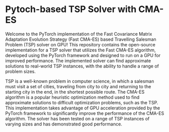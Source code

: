 # Pytoch-based TSP Solver with CMA-ES

Welcome to the PyTorch implementation of the Fast Covariance Matrix Adaptation Evolution Strategy (Fast CMA-ES) based Travelling Salesman Problem (TSP) solver on GPU! This repository contains the open-source implementation for a TSP solver that utilizes the Fast CMA-ES algorithm, developed using the PyTorch framework and designed to run on a GPU for improved performance. The implemented solver can find approximate solutions to real-world TSP instances, with the ability to handle a range of problem sizes.

TSP is a well-known problem in computer science, in which a salesman must visit a set of cities, traveling from city to city and returning to the starting city in the end, in the shortest possible route. The CMA-ES algorithm is a popular heuristic optimization method used to find approximate solutions to difficult optimization problems, such as the TSP. This implementation takes advantage of GPU acceleration provided by the PyTorch framework to significantly improve the performance of the CMA-ES algorithm. The solver has been tested on a range of TSP instances of varying sizes and has demonstrated good performance.
